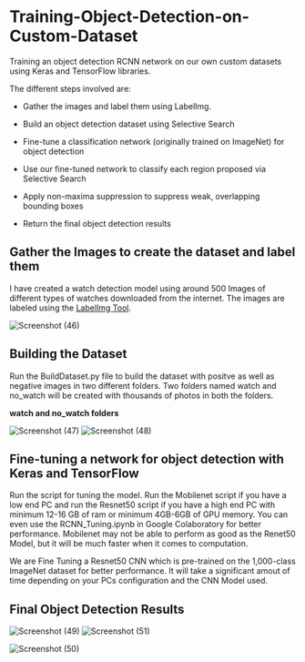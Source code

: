 # Training-Object-Detection-on-Custom-Dataset
Training an object detection RCNN network on our own custom datasets using Keras and TensorFlow libraries.

The different steps involved are:

* Gather the images and label them using LabelImg.

* Build an object detection dataset using Selective Search

* Fine-tune a classification network (originally trained on ImageNet) for object detection

* Use our fine-tuned network to classify each region proposed via Selective Search

* Apply non-maxima suppression to suppress weak, overlapping bounding boxes

* Return the final object detection results

## Gather the Images to create the dataset and label them

I have created a watch detection model using around 500 Images of different types of watches downloaded from the internet. The images are labeled using the [LabelImg Tool](https://github.com/tzutalin/labelImg).

![Screenshot (46)](https://user-images.githubusercontent.com/49313619/87877855-59947880-c9fe-11ea-92e8-bab93c1a2a9c.png)

## Building the Dataset 

Run the BuildDataset.py file to build the dataset with positve as well as negative images in two different folders. Two folders named watch and no_watch will be created with thousands of photos in both the folders. 

**watch and no_watch folders**

![Screenshot (47)](https://user-images.githubusercontent.com/49313619/87878182-4d111f80-ca00-11ea-87e3-ebb2088a7199.png)      ![Screenshot (48)](https://user-images.githubusercontent.com/49313619/87878183-4e424c80-ca00-11ea-9ccd-4dfa64c838a1.png)

## Fine-tuning a network for object detection with Keras and TensorFlow

Run the script for tuning the model. Run the Mobilenet script if you have a low end PC and run the Resnet50 script if you have a high end PC with minimum 12-16 GB of ram or minimum 4GB-6GB of GPU memory. You can even use the RCNN_Tuning.ipynb in Google Colaboratory for better performance. Mobilenet may not be able to perform as good as the Renet50 Model, but it will be much faster when it comes to computation. 

We are Fine Tuning a Resnet50 CNN which is pre-trained on the 1,000-class ImageNet dataset for better performance. It will take a significant amout of time depending on your PCs configuration and the CNN Model used. 

## Final Object Detection Results

![Screenshot (49)](https://user-images.githubusercontent.com/49313619/87878803-3ec50280-ca04-11ea-9913-418c7bc99409.png)
![Screenshot (51)](https://user-images.githubusercontent.com/49313619/87878801-3e2c6c00-ca04-11ea-95af-31f4b28815d5.png)

![Screenshot (50)](https://user-images.githubusercontent.com/49313619/87878798-3c62a880-ca04-11ea-87a8-7577fe287d6c.png)
